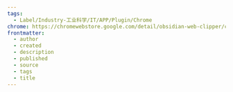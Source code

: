 ```yaml
---
tags:
  - Label/Industry-工业科学/IT/APP/Plugin/Chrome
chrome: https://chromewebstore.google.com/detail/obsidian-web-clipper/cnjifjpddelmedmihgijeibhnjfabmlf
frontmatter:
  - author
  - created
  - description
  - published
  - source
  - tags
  - title
---
```

